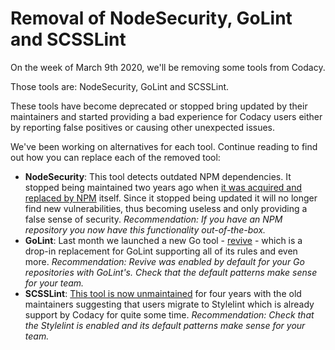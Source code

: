 # Removal of NodeSecurity, GoLint and SCSSLint

On the week of March 9th 2020, we'll be removing some tools from Codacy.

Those tools are: NodeSecurity, GoLint and SCSSLint.

These tools have become deprecated or stopped bring updated by their maintainers and started providing a bad experience for Codacy users either by reporting false positives or causing other unexpected issues.

We've been working on alternatives for each tool. Continue reading to find out how you can replace each of the removed tool:

- **NodeSecurity**: This tool detects outdated NPM dependencies. It stopped being maintained two years ago when [it was acquired and replaced by NPM](https://github.com/nodesecurity/nsp#the-node-security-platform-has-been-acquired-by-npm-inc) itself. Since it stopped being updated it will no longer find new vulnerabilities, thus becoming useless and only providing a false sense of security. *Recommendation: If you have an NPM repository you now have this functionality out-of-the-box.*
- **GoLint**: Last month we launched a new Go tool - [revive](https://github.com/mgechev/revive#revive) - which is a drop-in replacement for GoLint supporting all of its rules and even more. *Recommendation: Revive was enabled by default for your Go repositories with GoLint's. Check that the default patterns make sense for your team.*
- **SCSSLint**: [This tool is now unmaintained](https://github.com/sds/scss-lint#notice-consider-other-tools-before-adopting-scss-lint) for four years with the old maintainers suggesting that users migrate to Stylelint which is already support by Codacy for quite some time. *Recommendation: Check that the Stylelint is enabled and its default patterns make sense for your team.*
